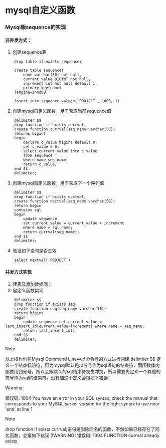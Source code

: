 # mysql自定义函数

### Mysql版sequence的实现

#### 非并发方式：
1. 创建sequence表
```
    drop table if exists sequence;

    create table sequence(
        name varchar(50) not null,
        current_value BIGINT not null,
        increment int not null default 1,
        primary key(name)
    )engine=InnoDB

    insert into sequence values('PROJECT', 1000, 1)
```
2. 创建mysql自定义函数，用于获取当前sequence值
```
    delimiter $$
    drop function if exists currval;
    create function currval(seq_name varchar(50))
    returns bigint
    begin
        declare c_value bigint default 0;
        set c_value = 0;
        select current_value into c_value
        from sequence
        where name seq_name;
        return c_value;
    end $$
    delimiter;
```
3. 创建mysql自定义函数，用于获取下一个序列值
```
    delimiter $$
    drop function if exists nextval;
    create function nextval(seq_name varchar(50))
    return begin
    contains sql
    begin
        update sequence
        set current_value = current_value + increment
        where name = sql_name;
        return currval(seq_name);
    end $$
    delimiter;
```

4. 验证如下语句是否生效
```
    select nextval('PROJECT')
```

#### 并发方式实现
1. 建表及添加数据同上
2. 自定义函数实现
```
    delimiter $$
    drop function if exists seq;
    create function seq(seq_name varchar(50))
    return bigint
    begin
        update sequence set current_value = last_insert_id(current_value+increment) where name = seq_name;
        return last_insert_id();
    end $$
    delimiter;
```

> [!NOTE]
以上操作均在Mysql Commond Line中以命令行的方式进行创建
delimiter $$ 定义一个结束标识符，因为mysql默认是以分号作为sql语句的结束符，而函数体内部要用到分号，所以会跟默认的sql结束符发生冲突，所以需要先定义一个其他的符号作为sql的结束符。没有加这个定义会报如下错误：
> [!WARNING]
> 错误码: 1064
> You have an error in your SQL syntax; check the manual that corresponds to your MySQL server version for the right syntax to use near 'end' at line 1


> [!NOTE]
> drop function if exists currval;语句是删除同名的函数，不然如果已经存在了同名函数，会报如下错误
> [!WARNING]
>错误码: 1304
> FUNCTION currval already exists

